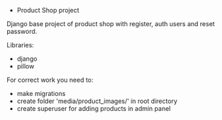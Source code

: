 * Product Shop project

Django base project of product shop with register, auth users and reset password.

Libraries:
- django
- pillow

For correct work you need to:
- make migrations
- create folder 'media/product_images/' in root directory 
- create superuser for adding products in admin panel